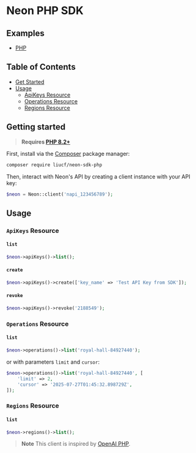 # Neon PHP SDK

## Examples
- [PHP](example/README.md)

## Table of Contents
- [Get Started](#get-started)
- [Usage](#usage)
  - [ApiKeys Resource](#apikes-resource)
  - [Operations Resource](#operations-resource)
  - [Regions Resource](#regions-resource)



## Getting started

> **Requires [PHP 8.2+](https://php.net/releases/)**

First, install via the [Composer](https://getcomposer.org/) package manager:

```bash
composer require liucf/neon-sdk-php
```

Then, interact with Neon's API by creating a client instance with your API key:
```php
$neon = Neon::client('napi_123456789');
```
## Usage

### `ApiKeys` Resource

#### `list`
```php
$neon->apiKeys()->list();
```

#### `create`
```php
$neon->apiKeys()->create(['key_name' => 'Test API Key from SDK']);
```

#### `revoke`
```php
$neon->apiKeys()->revoke('2188549');
```

### `Operations` Resource
#### `list`
```php
$neon->operations()->list('royal-hall-84927440');
```

or with parameters `limit` and `cursor`:
```php
$neon->operations()->list('royal-hall-84927440', [
    'limit' => 2,
    'cursor' => '2025-07-27T01:45:32.898729Z',
]);
```


### `Regions` Resource

#### `list`
```php
$neon->regions()->list();
```

> **Note**
> This client is inspired by [OpenAI PHP](https://github.com/openai-php).
